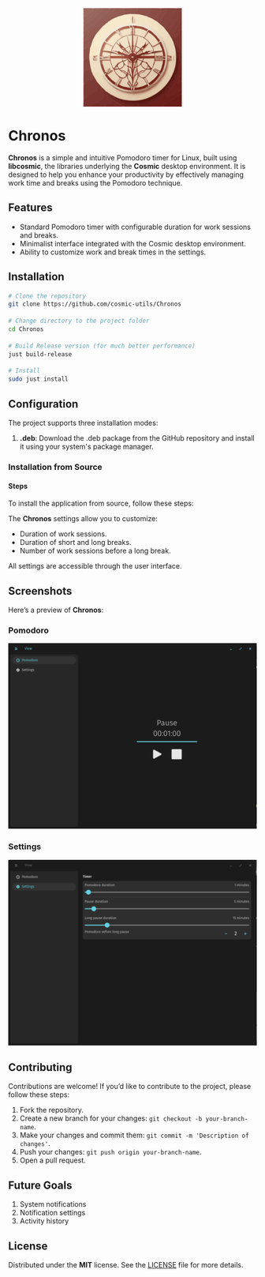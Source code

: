 <p align="center">
  <img src="./res/icons/hicolor/scalable/apps/com.github.francesco-gaglione.Chronos.svg" alt="Logo" width="200px">
</p>

# Chronos

**Chronos** is a simple and intuitive Pomodoro timer for Linux, built using **libcosmic**, the libraries underlying the **Cosmic** desktop environment. It is designed to help you enhance your productivity by effectively managing work time and breaks using the Pomodoro technique.

## Features

- Standard Pomodoro timer with configurable duration for work sessions and breaks.
- Minimalist interface integrated with the Cosmic desktop environment.
- Ability to customize work and break times in the settings.

## Installation

```bash
# Clone the repository
git clone https://github.com/cosmic-utils/Chronos

# Change directory to the project folder
cd Chronos

# Build Release version (for much better performance)
just build-release

# Install
sudo just install
```

## Configuration

The project supports three installation modes:
1. **.deb**: Download the .deb package from the GitHub repository and install it using your system's package manager.

### Installation from Source

#### Steps

To install the application from source, follow these steps:

The **Chronos** settings allow you to customize:

- Duration of work sessions.
- Duration of short and long breaks.
- Number of work sessions before a long break.

All settings are accessible through the user interface.

## Screenshots

Here’s a preview of **Chronos**:

### Pomodoro

![Screenshot of the main page](./screenshots/pomodoro-page.png)

### Settings

![Screenshot of the settings page](./screenshots/pomodoro-settings.png)

## Contributing

Contributions are welcome! If you’d like to contribute to the project, please follow these steps:

1. Fork the repository.
2. Create a new branch for your changes: `git checkout -b your-branch-name`.
3. Make your changes and commit them: `git commit -m 'Description of changes'`.
4. Push your changes: `git push origin your-branch-name`.
5. Open a pull request.

## Future Goals

1. System notifications
2. Notification settings
3. Activity history

## License

Distributed under the **MIT** license. See the [LICENSE](./LICENSE) file for more details.
